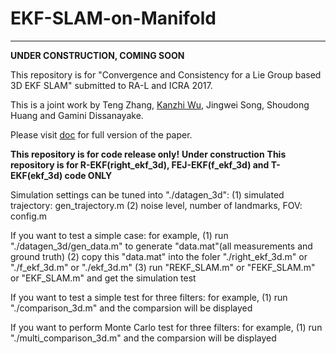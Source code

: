 # EKF-SLAM-on-Manifold

------------------------

__UNDER CONSTRUCTION, COMING SOON__

This repository is for "Convergence and Consistency for a Lie Group based 3D EKF SLAM" submitted to RA-L and ICRA 2017.

This is a joint work by Teng Zhang, [Kanzhi Wu](http://kanzhi.me/), Jingwei Song, Shoudong Huang and Gamini Dissanayake.

Please visit [doc](https://github.com/RomaTeng/EKF-SLAM-on-Manifold/tree/master/doc) for full version of the paper.

__This repository is for code release only!__
__Under construction__
__This repository is for R-EKF(right_ekf_3d), FEJ-EKF(f_ekf_3d) and T-EKF(ekf_3d) code ONLY__


Simulation settings can be tuned into "./datagen_3d":
(1) simulated trajectory:       gen_trajectory.m
(2) noise level, number of landmarks, FOV: config.m




If you want to test a simple case:
for example,
(1)   run "./datagen_3d/gen_data.m" to generate "data.mat"(all measurements and ground truth)
(2)   copy this "data.mat" into the foler "./right_ekf_3d.m" or "./f_ekf_3d.m" or "./ekf_3d.m"
(3)   run "REKF_SLAM.m" or "FEKF_SLAM.m" or "EKF_SLAM.m"    and get the simulation test


If you want to test a simple test for three filters:
for example,
(1)   run "./comparison_3d.m" and the comparsion will be displayed


If you want to perform Monte Carlo test for three filters:
for example,
(1)   run "./multi_comparison_3d.m" and the comparsion will be displayed
